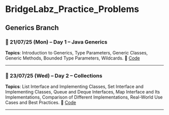 # BridgeLabz_Practice_Problems

## Generics Branch 

### 📅 21/07/25 (Mon) – Day 1 – Java Generics 
**Topics**:  Introduction to Generics, Type Parameters, Generic Classes, Generic Methods, Bounded Type Parameters, Wildcards.
🔗 [Code](https://github.com/ALAN-KRATI/BridgeLabz-SIPP-Training/tree/Generics/Java-Generics)

---

### 📅 23/07/25 (Wed) – Day 2 – Collections 
**Topics**:  List Interface and Implementing Classes, Set Interface and Implementing Classes, Queue and Deque Interfaces, Map Interface and Its Implementations, Comparison of Different Implementations, Real-World Use Cases and Best Practices.
🔗 [Code](https://github.com/ALAN-KRATI/BridgeLabz-SIPP-Training/tree/Generics/Collection-1)

---
